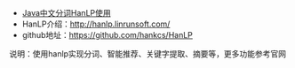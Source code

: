 - [Java中文分词HanLP使用](https://blog.csdn.net/nima1994/article/details/72819973)
- HanLP介绍：http://hanlp.linrunsoft.com/ 
- github地址：https://github.com/hankcs/HanLP 

 说明：使用hanlp实现分词、智能推荐、关键字提取、摘要等，更多功能参考官网 